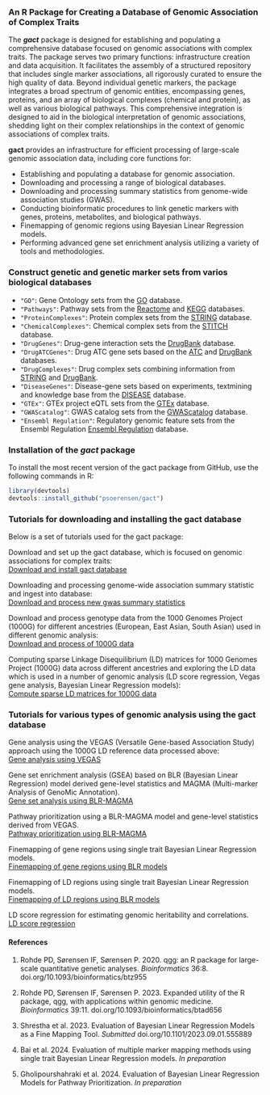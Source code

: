 
<!-- README.md is generated from README.Rmd. Please edit that file -->

### An R Package for Creating a Database of Genomic Association of Complex Traits

The ***gact*** package is designed for establishing and populating a
comprehensive database focused on genomic associations with complex
traits. The package serves two primary functions: infrastructure
creation and data acquisition. It facilitates the assembly of a
structured repository that includes single marker associations, all
rigorously curated to ensure the high quality of data. Beyond individual
genetic markers, the package integrates a broad spectrum of genomic
entities, encompassing genes, proteins, and an array of biological
complexes (chemical and protein), as well as various biological
pathways. This comprehensive integration is designed to aid in the
biological interpretation of genomic associations, shedding light on
their complex relationships in the context of genomic associations of
complex traits.

**gact** provides an infrastructure for efficient processing of
large-scale genomic association data, including core functions for:

- Establishing and populating a database for genomic association.
- Downloading and processing a range of biological databases.
- Downloading and processing summary statistics from genome-wide
  association studies (GWAS).
- Conducting bioinformatic procedures to link genetic markers with
  genes, proteins, metabolites, and biological pathways.
- Finemapping of genomic regions using Bayesian Linear Regression
  models.
- Performing advanced gene set enrichment analysis utilizing a variety
  of tools and methodologies.

### Construct genetic and genetic marker sets from varios biological databases

- `"GO"`: Gene Ontology sets from the [GO](https://geneontology.org)
  database.
- `"Pathways"`: Pathway sets from the [Reactome](https://reactome.org)
  and [KEGG](https://www.genome.jp/kegg/pathway.html) databases.
- `"ProteinComplexes"`: Protein complex sets from the
  [STRING](https://string-db.org) database.
- `"ChemicalComplexes"`: Chemical complex sets from the
  [STITCH](https://stitch.embl.de) database.
- `"DrugGenes"`: Drug-gene interaction sets the
  [DrugBank](https://go.drugbank.com) database.
- `"DrugATCGenes"`: Drug ATC gene sets based on the
  [ATC](https://www.whocc.no/atc_ddd_index/) and
  [DrugBank](https://go.drugbank.com) databases.
- `"DrugComplexes"`: Drug complex sets combining information from
  [STRING](https://string-db.org) and
  [DrugBank](https://go.drugbank.com).
- `"DiseaseGenes"`: Disease-gene sets based on experiments, textmining
  and knowledge base from the
  [DISEASE](https://diseases.jensenlab.org/Search) database.
- `"GTEx"`: GTEx project eQTL sets from the
  [GTEx](https://www.gtexportal.org/home/downloads/adult-gtex/overview)
  database.
- `"GWAScatalog"`: GWAS catalog sets from the
  [GWAScatalog](https://www.ebi.ac.uk/gwas/) database.
- `"Ensembl Regulation"`: Regulatory genomic feature sets from the
  Ensembl Regulation [Ensembl
  Regulation](https://www.ensembl.org/info/genome/funcgen/index.html)
  database.

### Installation of the ***gact*** package

To install the most recent version of the gact package from GitHub, use
the following commands in R:

``` r
library(devtools)
devtools::install_github("psoerensen/gact")
```

### Tutorials for downloading and installing the gact database

Below is a set of tutorials used for the gact package:

Download and set up the gact database, which is focused on genomic
associations for complex traits:  
[Download and install gact
database](Document/Download_and_install_gact_database.html)

Downloading and processing genome-wide association summary statistic and
ingest into database:  
[Download and process new gwas summary
statistics](Document/Download_and_process_gwas.html)

Download and process genotype data from the 1000 Genomes Project (1000G)
for different ancestries (European, East Asian, South Asian) used in
different genomic analysis:  
[Download and process of 1000G data](Document/Process_1000G.html)

Computing sparse Linkage Disequilibrium (LD) matrices for 1000 Genomes
Project (1000G) data across different ancestries and exploring the LD
data which is used in a number of genomic analysis (LD score regression,
Vegas gene analysis, Bayesian Linear Regression models):  
[Compute sparse LD matrices for 1000G
data](Document/Compute_sparseLD_1000G.html)

### Tutorials for various types of genomic analysis using the gact database

Gene analysis using the VEGAS (Versatile Gene-based Association Study)
approach using the 1000G LD reference data processed above:  
[Gene analysis using VEGAS](Document/Gene_analysis_vegas.html)

Gene set enrichment analysis (GSEA) based on BLR (Bayesian Linear
Regression) model derived gene-level statistics and MAGMA (Multi-marker
Analysis of GenoMic Annotation).  
[Gene set analysis using
BLR-MAGMA](Document/Gene_set_analysis_blr_magma.html)

Pathway prioritization using a BLR-MAGMA model and gene-level statistics
derived from VEGAS.  
[Pathway prioritization using
BLR-MAGMA](Document/Pathway_prioritization_blr_magma.html)

Finemapping of gene regions using single trait Bayesian Linear
Regression models.  
[Finemapping of gene regions using BLR
models](Document/Finemapping_gene_regions_blr.html)

Finemapping of LD regions using single trait Bayesian Linear Regression
models.  
[Finemapping of LD regions using BLR
models](Document/Finemapping_ld_regions_blr.html)

LD score regression for estimating genomic heritability and
correlations.  
[LD score regression](Document/LD_score_regression.html)

#### References

1.  Rohde PD, Sørensen IF, Sørensen P. 2020. qgg: an R package for
    large-scale quantitative genetic analyses. *Bioinformatics* 36:8.
    doi.org/10.1093/bioinformatics/btz955

2.  Rohde PD, Sørensen IF, Sørensen P. 2023. Expanded utility of the R
    package, qgg, with applications within genomic medicine.
    *Bioinformatics* 39:11. doi.org/10.1093/bioinformatics/btad656

3.  Shrestha et al. 2023. Evaluation of Bayesian Linear Regression
    Models as a Fine Mapping Tool. *Submitted*
    doi.org/10.1101/2023.09.01.555889

4.  Bai et al. 2024. Evaluation of multiple marker mapping methods using
    single trait Bayesian Linear Regression models. *In preparation*

5.  Gholipourshahraki et al. 2024. Evaluation of Bayesian Linear
    Regression Models for Pathway Prioritization. *In preparation*

